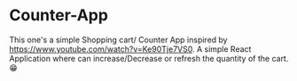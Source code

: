 # Counter-App
This one's a simple Shopping cart/ Counter App inspired by https://www.youtube.com/watch?v=Ke90Tje7VS0. A simple React Application where can increase/Decrease or refresh the quantity of the cart.
:grin:
